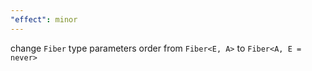 ```yaml
---
"effect": minor
---
```


change `Fiber` type parameters order from `Fiber<E, A>` to `Fiber<A, E = never>`
